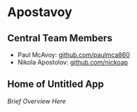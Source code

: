 # Apostavoy

## Central Team Members
- Paul McAvoy: [github.com/paulmca860](https://github.com/paulmca860)
- Nikola Apostolov: [github.com/nickoap](https://github.com/nickoap)

## Home of Untitled App

*Brief Overview Here*


  
